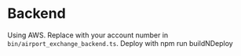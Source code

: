 # Backend

Using AWS. Replace with your account number in ```bin/airport_exchange_backend.ts```. Deploy with npm run buildNDeploy
